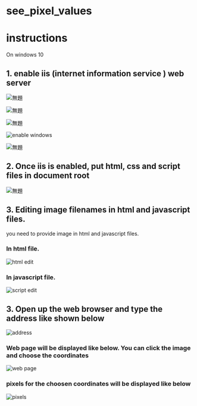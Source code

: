 # see_pixel_values

# instructions

On windows 10

## 1. enable iis (internet information service ) web server

![無題](https://user-images.githubusercontent.com/56218301/143484778-de3d3c5e-6469-4eac-98e8-29061f7679b6.png)

![無題](https://user-images.githubusercontent.com/56218301/143484872-97a3d7d4-9168-48b5-9c11-9d18aab5298c.png)

![無題](https://user-images.githubusercontent.com/56218301/143484959-f4bfa3e4-aafd-4de0-95c8-b12a92fa6d3a.png)

![enable windows](https://user-images.githubusercontent.com/56218301/143487479-c6af387e-de5f-4716-bdaf-d728b988243b.png)


![無題](https://user-images.githubusercontent.com/56218301/143485252-b73010c1-af0a-45d0-aca3-8f1c4a7bdf5f.png)

## 2. Once iis is enabled, put html, css and script files in document root

![無題](https://user-images.githubusercontent.com/56218301/143485339-146297d0-cbf2-40d6-bbc8-093596660226.png)

## 3. Editing image filenames in html and javascript files.

you need to provide image in html and javascript files.


### In html file.
![html edit](https://user-images.githubusercontent.com/56218301/143487234-95231e31-4edc-4e31-83a0-91551a89a067.png)


### In javascript file.
![script edit](https://user-images.githubusercontent.com/56218301/143487240-d8c6e346-cf3b-472c-acc1-a8df79978f83.png)



## 3. Open up the web browser and type the address like shown below
![address](https://user-images.githubusercontent.com/56218301/143487308-fbfba5e9-c61f-460a-8331-bd5da7b688e0.png)


### Web page will be displayed like below. You can click the image and choose the coordinates
![web page](https://user-images.githubusercontent.com/56218301/143487253-a0d4804e-e6b3-46da-b489-b2e14f438d17.png)



### pixels for the choosen coordinates will be displayed like below
![pixels](https://user-images.githubusercontent.com/56218301/143487325-e19c3578-00c3-412c-b074-728d74022f8c.png)

















